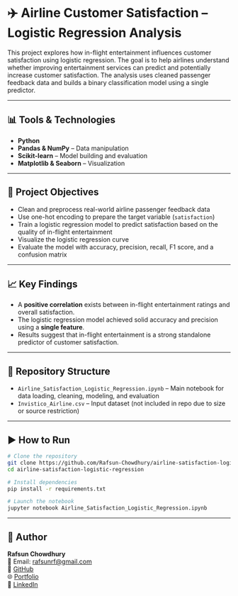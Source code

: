 
# ✈️ Airline Customer Satisfaction – Logistic Regression Analysis

This project explores how in-flight entertainment influences customer satisfaction using logistic regression. The goal is to help airlines understand whether improving entertainment services can predict and potentially increase customer satisfaction. The analysis uses cleaned passenger feedback data and builds a binary classification model using a single predictor.

---

## 📊 Tools & Technologies

- **Python**  
- **Pandas & NumPy** – Data manipulation  
- **Scikit-learn** – Model building and evaluation  
- **Matplotlib & Seaborn** – Visualization  

---

## 🎯 Project Objectives

- Clean and preprocess real-world airline passenger feedback data  
- Use one-hot encoding to prepare the target variable (`satisfaction`)  
- Train a logistic regression model to predict satisfaction based on the quality of in-flight entertainment  
- Visualize the logistic regression curve  
- Evaluate the model with accuracy, precision, recall, F1 score, and a confusion matrix

---

## 📈 Key Findings

- A **positive correlation** exists between in-flight entertainment ratings and overall satisfaction.  
- The logistic regression model achieved solid accuracy and precision using a **single feature**.  
- Results suggest that in-flight entertainment is a strong standalone predictor of customer satisfaction.

---

## 📁 Repository Structure

- `Airline_Satisfaction_Logistic_Regression.ipynb` – Main notebook for data loading, cleaning, modeling, and evaluation  
- `Invistico_Airline.csv` – Input dataset (not included in repo due to size or source restriction)

---

## ▶️ How to Run

```bash
# Clone the repository
git clone https://github.com/Rafsun-Chowdhury/airline-satisfaction-logistic-regression.git
cd airline-satisfaction-logistic-regression

# Install dependencies
pip install -r requirements.txt

# Launch the notebook
jupyter notebook Airline_Satisfaction_Logistic_Regression.ipynb
```

---

## 👤 Author

**Rafsun Chowdhury**  
📧 Email: rafsunrf@gmail.com  
🔗 [GitHub](https://github.com/Rafsun-Chowdhury)  
🌐 [Portfolio](https://rafsun-chowdhury.github.io/portfolio/)  
💼 [LinkedIn](https://www.linkedin.com/in/rafsun-chowdhury/)
